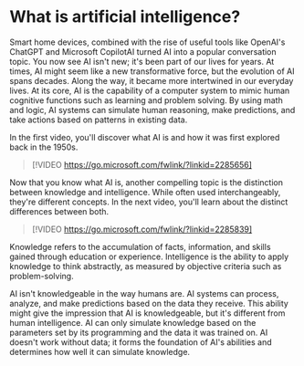 # What is artificial intelligence?

Smart home devices, combined with the rise of useful tools like OpenAI's ChatGPT and Microsoft CopilotAI turned AI into a popular conversation topic. You now see AI isn't new; it's been part of our lives for years. At times, AI might seem like a new transformative force, but the evolution of AI spans decades. Along the way, it became more intertwined in our everyday lives. At its core, AI is the capability of a computer system to mimic human cognitive functions such as learning and problem solving. By using math and logic, AI systems can simulate human reasoning, make predictions, and take actions based on patterns in existing data.

In the first video, you'll discover what AI is and how it was first explored back in the 1950s.

> [!VIDEO https://go.microsoft.com/fwlink/?linkid=2285656]

Now that you know what AI is, another compelling topic is the distinction between knowledge and intelligence. While often used interchangeably, they're different concepts. In the next video, you'll learn about the distinct differences between both.

> [!VIDEO https://go.microsoft.com/fwlink/?linkid=2285839]

Knowledge refers to the accumulation of facts, information, and skills gained through education or experience. Intelligence is the ability to apply knowledge to think abstractly, as measured by objective criteria such as problem-solving.

AI isn't knowledgeable in the way humans are. AI systems can process, analyze, and make predictions based on the data they receive. This ability might give the impression that AI is knowledgeable, but it's different from human intelligence. AI can only simulate knowledge based on the parameters set by its programming and the data it was trained on. AI doesn't work without data; it forms the foundation of AI's abilities and determines how well it can simulate knowledge.
